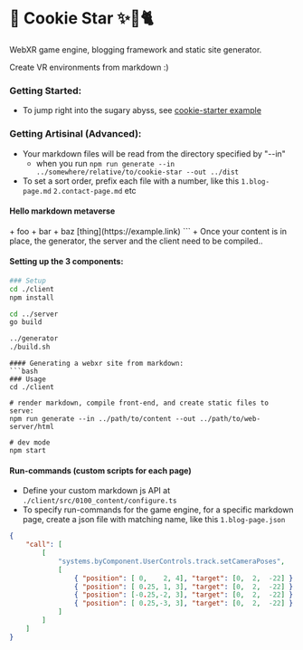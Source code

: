 # 🌠 Cookie Star ✨🍪🐈
WebXR game engine, blogging framework and static site generator.

Create VR environments from markdown :)

### Getting Started:
+ To jump right into the sugary abyss, see [cookie-starter example](https://github.com/ultr7A/cookie-starter)

### Getting Artisinal (Advanced): 
+ Your markdown files will be read from the directory specified by "--in"
    + when you run `npm run generate --in ../somewhere/relative/to/cookie-star --out ../dist`
+ To set a sort order, prefix each file with a number, like this `1.blog-page.md` `2.contact-page.md` etc

#### Hello markdown metaverse
<Sequence axis="x">
+ foo
    + bar
    + baz
[thing](https://example.link)
</Sequence>
```
+ Once your content is in place, the generator, the server and the client need to be compiled.. 

#### Setting up the 3 components:
```bash
### Setup
cd ./client
npm install

cd ../server
go build

../generator
./build.sh
```
```
#### Generating a webxr site from markdown:
```bash
### Usage
cd ./client

# render markdown, compile front-end, and create static files to serve:
npm run generate --in ../path/to/content --out ../path/to/web-server/html

# dev mode
npm start
```

#### Run-commands (custom scripts for each page)
+ Define your custom markdown js API at `./client/src/0100_content/configure.ts`
+ To specify run-commands for the game engine, for a specific markdown page, create a json file with matching name, like this `1.blog-page.json`
```json
{
    "call": [
        [
            "systems.byComponent.UserControls.track.setCameraPoses",
            [
                { "position": [ 0,    2, 4], "target": [0,  2,  -22] },
                { "position": [ 0.25, 1, 3], "target": [0,  2,  -22] },
                { "position": [-0.25,-2, 3], "target": [0,  2,  -22] },
                { "position": [ 0.25,-3, 3], "target": [0,  2,  -22] }
            ]
        ]
    ]
}
```
